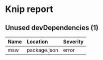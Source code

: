 # Knip report

## Unused devDependencies (1)

| Name | Location     | Severity |
| :-- | :----------- | :------- |
| msw | package.json | error    |

